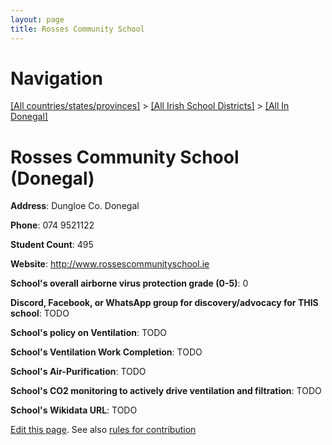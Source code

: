 ```yaml
---
layout: page
title: Rosses Community School
---
```

# Navigation

[[All countries/states/provinces]](../../..) > [[All Irish School Districts]](../..) > [[All In Donegal]](..)

# Rosses Community School (Donegal)

**Address**: Dungloe Co. Donegal

**Phone**: 074 9521122

**Student Count**: 495

**Website**: <http://www.rossescommunityschool.ie>

**School's overall airborne virus protection grade (0-5)**: 0

**Discord, Facebook, or WhatsApp group for discovery/advocacy for THIS school**: TODO

**School's policy on Ventilation**: TODO

**School's Ventilation Work Completion**: TODO

**School's Air-Purification**: TODO

**School's CO2 monitoring to actively drive ventilation and filtration**: TODO

**School's Wikidata URL**: TODO


[Edit this page](https://github.com/ventilate-schools/Ireland/edit/main/./Donegal/Rosses_Community_School.md). See also [rules for contribution](../../../contribution-rules/)